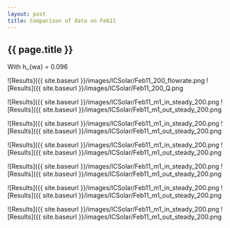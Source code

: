```yaml
---
layout: post
title: Comparison of data on Feb11
---
```

{{ page.title }}
-----------------
With h_{wa} = 0.096

![Results]({{ site.baseurl }}/images/ICSolar/Feb11_200_flowrate.png ![Results]({{ site.baseurl }}/images/ICSolar/Feb11_200_Q.png

![Results]({{ site.baseurl }}/images/ICSolar/Feb11_m1_in_steady_200.png ![Results]({{ site.baseurl }}/images/ICSolar/Feb11_m1_out_steady_200.png

![Results]({{ site.baseurl }}/images/ICSolar/Feb11_m1_in_steady_200.png ![Results]({{ site.baseurl }}/images/ICSolar/Feb11_m1_out_steady_200.png

![Results]({{ site.baseurl }}/images/ICSolar/Feb11_m1_in_steady_200.png ![Results]({{ site.baseurl }}/images/ICSolar/Feb11_m1_out_steady_200.png

![Results]({{ site.baseurl }}/images/ICSolar/Feb11_m1_in_steady_200.png ![Results]({{ site.baseurl }}/images/ICSolar/Feb11_m1_out_steady_200.png

![Results]({{ site.baseurl }}/images/ICSolar/Feb11_m1_in_steady_200.png ![Results]({{ site.baseurl }}/images/ICSolar/Feb11_m1_out_steady_200.png

![Results]({{ site.baseurl }}/images/ICSolar/Feb11_m1_in_steady_200.png ![Results]({{ site.baseurl }}/images/ICSolar/Feb11_m1_out_steady_200.png

